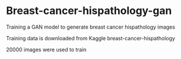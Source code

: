 Breast-cancer-hispathology-gan
==============================

Training a GAN model to generate breast cancer hispathology images


Training data is downloaded from Kaggle breast-cancer-hispathology

20000 images were used to train


